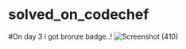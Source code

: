 # solved_on_codechef
#On day 3 i got bronze badge..!
![Screenshot (410)](https://user-images.githubusercontent.com/105929105/216837130-0aa1938f-b850-4cee-b330-062daa61feaf.png)
